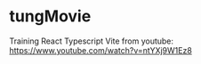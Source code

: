 # tungMovie
Training React Typescript Vite from youtube: https://www.youtube.com/watch?v=ntYXj9W1Ez8